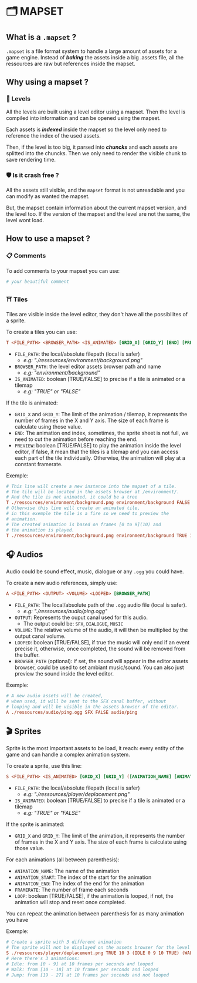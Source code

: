 # 🗂️ MAPSET

## What is a `.mapset` ?

`.mapset` is a file format system to handle a large amount of assets for a game engine. Instead of ___baking___ the assets inside a big .assets file, all the ressources are raw but references inside the mapset.

## Why using a mapset ?

### 💾 Levels

All the levels are built using a level editor using a mapset. Then the level is compiled into information and can be opened using the mapset.

Each assets is ___indexed___ inside the mapset so the level only need to reference the index of the used assets.

Then, if the level is too big, it parsed into ___chuncks___ and each assets are splitted into the chuncks. Then we only need to render the visible chunk to save rendering time.

### 🛡️ Is it crash free ?

All the assets still visible, and the `mapset` format is not unreadable and you can modify as wanted the mapset.

But, the mapset contain information about the current mapset version, and the level too.
If the version of the mapset and the level are not the same, the level wont load.

## How to use a mapset ?

### 📋 Comments

To add comments to your mapset you can use:

```ini
# your beautiful comment
```

### ⛩️ Tiles

Tiles are visible inside the level editor, they don't have all the possibilites of a sprite.

To create a tiles you can use:

```ini
T <FILE_PATH> <BROWSER_PATH> <IS_ANIMATED> [GRID_X] [GRID_Y] [END] [PREVIEW]
```

- `FILE_PATH`: the local/absolute filepath (local is safer)
  - _e.g: "./ressources/environment/background.png"_
- `BROWSER_PATH`: the level editor assets browser path and name
  - _e.g: "environment/background"_
- `IS_ANIMATED`: boolean [TRUE/FALSE] to precise if a tile is animated or a tilemap
  - _e.g: "TRUE" or "FALSE"_

If the tile is animated:

- `GRID_X` and `GRID_Y`: The limit of the animation / tilemap, it represents the number of frames in the X and Y axis. The size of each frame is calculate using those value.
- `END`: The animation end index, sometimes, the sprite sheet is not full, we need to cut the animation before reaching the end.
- `PREVIEW`: boolean [TRUE/FALSE] to play the animation inside the level editor, if false, it mean that the tiles is a tilemap and you can access each part of the tile individually. Otherwise, the animation will play at a constant framerate.

Exemple:

```ini
# This line will create a new instance into the mapset of a tile.
# The tile will be located in the assets browser at /environment/.
# And the tile is not animated, it could be a tree
T ./ressources/environment/background.png environment/background FALSE
# Otherwise this line will create an animated tile,
# in this exemple the tile is a fire so we need to preview the
# animation.
# The created animation is based on frames [0 to 9](10) and
# the animation is played.
T ./ressources/environment/background.png environment/background TRUE 10 1 10 TRUE
```

## 🎧 Audios

Audio could be sound effect, music, dialogue or any `.ogg` you could have.

To create a new audio references, simply use:

```ini
A <FILE_PATH> <OUTPUT> <VOLUME> <LOOPED> [BROWSER_PATH]
```

- `FILE_PATH`: The local/absolute path of the `.ogg` audio file (local is safer).
  - _e.g: "./ressources/audio/ping.ogg"_
- `OUTPUT`: Represents the ouput canal used for this audio.
  - The output could be: `SFX`, `DIALOGUE`, `MUSIC`
- `VOLUME`: The relative volume of the audio, it will then be multiplied by the output canal volume.
- `LOOPED`: boolean [TRUE/FALSE], if true the music will only end if an  event precise it, otherwise, once completed, the sound will be removed from the buffer.
- `BROWSER_PATH` (optional): if set, the sound will appear in the editor assets browser, could be used to set ambiant music/sound. You can also just preview the sound inside the level editor.

Exemple:

```ini
# A new audio assets will be created,
# when used, it will be sent to the SFX canal buffer, without
# looping and will be visible in the assets browser of the editor.
A ./ressources/audio/ping.ogg SFX FALSE audio/ping
```

## 🎬 Sprites

Sprite is the most important assets to be load, it reach: every entity of the game and can handle a complex animation system.

To create a sprite, use this line:

```ini
S <FILE_PATH> <IS_ANIMATED> [GRID_X] [GRID_Y] ([ANIMATION_NAME] [ANIMATION_START] [ANIMATION_END] [FRAMERATE] [LOOP]) (...) (...)
```

- `FILE_PATH`: the local/absolute filepath (local is safer)
  - _e.g: "./ressources/player/deplacement.png"_
- `IS_ANIMATED`: boolean [TRUE/FALSE] to precise if a tile is animated or a tilemap
  - _e.g: "TRUE" or "FALSE"_

If the sprite is animated:

- `GRID_X` and `GRID_Y`: The limit of the animation, it represents the number of frames in the X and Y axis. The size of each frame is calculate using those value.

For each animations (all between parenthesis):

- `ANIMATION_NAME`: The name of the animation
- `ANIMATION_START`: The index of the start for the animation
- `ANIMATION_END`: The index of the end for the animation
- `FRAMERATE`: The number of frame each seconds
- `LOOP`: boolean [TRUE/FALSE], if the animation is looped, if not, the animation will stop and reset once completed.

You can repeat the animation between parenthesis for as many animation you have

Exemple:

```ini
# Create a sprite with 3 different animation
# The sprite will not be displayed on the assets browser for the level editor
S ./ressources/player/deplacement.png TRUE 10 3 (IDLE 0 9 10 TRUE) (WALK 10 18 10 TRUE) (JUMP 19 27 10 FALSE)
# Here there's 3 animations:
# Idle: from [0 - 9] at 10 frames per seconds and looped
# Walk: from [10 - 18] at 10 frames per seconds and looped
# Jump: from [19 - 27] at 10 frames per seconds and not looped
```
